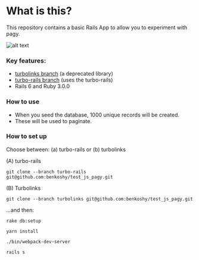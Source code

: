 # What is this?

This repository contains a basic Rails App to allow you to experiment with pagy.

![alt text](https://github.com/benkoshy/test_js_pagy/blob/master/app/assets/images/pagy_example.png)

### Key features:

* [turbolinks branch](https://github.com/benkoshy/test_js_pagy/tree/turbo-rails) (a deprecated library)
* [turbo-rails branch](https://github.com/benkoshy/test_js_pagy/tree/turbolinks) (uses the turbo-rails)
* Rails 6 and Ruby 3.0.0

### How to use

* When you seed the database, 1000 unique records will be created.
* These will be used to paginate.

### How to set up

Choose between: (a) turbo-rails or (b) turbolinks

(A) turbo-rails

```terminal
git clone --branch turbo-rails git@github.com:benkoshy/test_js_pagy.git
```

(B) Turbolinks

```terminal
git clone --branch turbolinks git@github.com:benkoshy/test_js_pagy.git
```

...and then:

```terminal
rake db:setup

yarn install

./bin/webpack-dev-server

rails s
```








